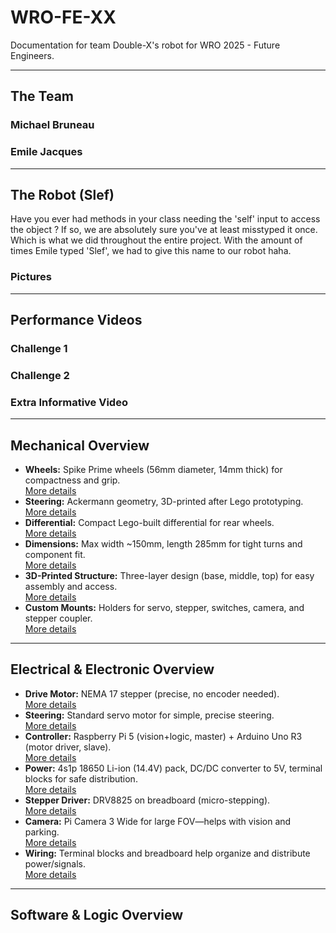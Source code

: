 # WRO-FE-XX
Documentation for team Double-X's robot for WRO 2025 - Future Engineers.

---

## The Team
### Michael Bruneau

### Emile Jacques

---

## The Robot (Slef)
Have you ever had methods in your class needing the 'self' input to access the object ? If so, we are absolutely sure you've at least misstyped it once. Which is what we did throughout the entire project. With the amount of times Emile typed 'Slef', we had to give this name to our robot haha.

### Pictures

---

## Performance Videos
### Challenge 1

### Challenge 2

### Extra Informative Video

---

## Mechanical Overview

- **Wheels:** Spike Prime wheels (56mm diameter, 14mm thick) for compactness and grip.  
  [More details](mech/README_mech.md#11-wheel-choice)
- **Steering:** Ackermann geometry, 3D-printed after Lego prototyping.  
  [More details](mech/README_mech.md#12-steering-system)
- **Differential:** Compact Lego-built differential for rear wheels.  
  [More details](mech/README_mech.md#13-differential-rear-wheels)
- **Dimensions:** Max width ~150mm, length 285mm for tight turns and component fit.  
  [More details](mech/README_mech.md#14-dimensions-choice)
- **3D-Printed Structure:** Three-layer design (base, middle, top) for easy assembly and access.  
  [More details](mech/README_mech.md#3-final-3d-printed-structure)
- **Custom Mounts:** Holders for servo, stepper, switches, camera, and stepper coupler.  
  [More details](mech/README_mech.md#4-mounting-and-coupling)

---

## Electrical & Electronic Overview

- **Drive Motor:** NEMA 17 stepper (precise, no encoder needed).  
  [More details](elec/README_elec.md#13-motor-choice)
- **Steering:** Standard servo motor for simple, precise steering.  
  [More details](elec/README_elec.md#14-direction-control--servo-motor)
- **Controller:** Raspberry Pi 5 (vision+logic, master) + Arduino Uno R3 (motor driver, slave).  
  [More details](elec/README_elec.md#21-main-components-choice)
- **Power:** 4s1p 18650 Li-ion (14.4V) pack, DC/DC converter to 5V, terminal blocks for safe distribution.  
  [More details](elec/README_elec.md#21-main-components-choice)
- **Stepper Driver:** DRV8825 on breadboard (micro-stepping).  
  [More details](elec/README_elec.md#21-main-components-choice)
- **Camera:** Pi Camera 3 Wide for large FOV—helps with vision and parking.  
  [More details](elec/README_elec.md#21-main-components-choice)
- **Wiring:** Terminal blocks and breadboard help organize and distribute power/signals.  
  [More details](elec/README_elec.md#3-wiring-and-distribution)

---

## Software & Logic Overview
